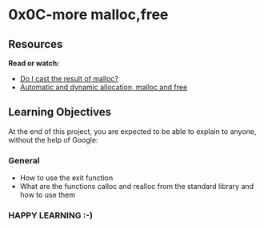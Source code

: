 # 0x0C-more malloc,free

## Resources
**Read or watch:**
* [Do I cast the result of malloc?](https://stackoverflow.com/questions/605845/do-i-cast-the-result-of-malloc)
* [Automatic and dynamic allocation, malloc and free](https://intranet.alxswe.com/concepts/62)

## Learning Objectives
At the end of this project, you are expected to be able to explain to anyone, without the help of Google:

### General
* How to use the exit function
* What are the functions calloc and realloc from the standard library and how to use them

### HAPPY LEARNING :-)

